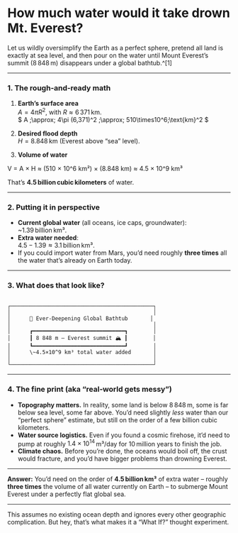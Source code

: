 # How much water would it take drown Mt. Everest?

Let us wildly oversimplify the Earth as a perfect sphere, pretend all land is exactly at sea level, and then pour on the water until Mount Everest’s summit (8 848 m) disappears under a global bathtub.^\[1]

---

### 1. The rough‑and‑ready math

1. **Earth’s surface area**  
   $A = 4\pi R^2$, with $R ≈ 6\,371\text{ km}$.  
   $ A \;\approx\; 4\pi (6\,371)^2  \;\approx\; 510\times10^6\;\text{km}^2 $

2. **Desired flood depth**  
   $H = 8.848\text{ km}$ (Everest above “sea” level).

3. **Volume of water**  
   <!--   $ V = A\times H \;\approx\; (510\times10^6\;\text{km}^2)\times(8.848\;\text{km}) \;\approx\; 4.5\times10^9\;\text{km}^3 $ -->

V = A × H ≈ (510 × 10^6 km²) × (8.848 km) ≈ 4.5 × 10^9 km³


   That’s **4.5 billion cubic kilometers** of water.

---

### 2. Putting it in perspective

* **Current global water** (all oceans, ice caps, groundwater):  
  ~1.39 billion km³.  
* **Extra water needed**:  
  $4.5 - 1.39 ≈ 3.1$ billion km³.  
* If you could import water from Mars, you’d need roughly **three times** all the water that’s already on Earth today.

---

### 3. What does that look like?

```

┌─────────────────────────────────────────────┐
│                                             │
│      🌊 Ever-Deepening Global Bathtub       │
│                                             │
│      ┏━━━━━━━━━━━━━━━━━━━━━━━━━━━━━┓        │
│      ┃ 8 848 m — Everest summit 🏔 ┃        │
│      ┗━━━━━━━━━━━━━━━━━━━━━━━━━━━━━┛        │
│      \~4.5×10^9 km³ total water added       │
│                                             │
└─────────────────────────────────────────────┘

```

---

### 4. The fine print (aka “real‑world gets messy”)

* **Topography matters.** In reality, some land is below 8 848 m, some is far below sea level, some far above. You’d need slightly *less* water than our “perfect sphere” estimate, but still on the order of a few billion cubic kilometers.  
* **Water source logistics.** Even if you found a cosmic firehose, it’d need to pump at roughly $1.4×10^{14}$ m³/day for 10 million years to finish the job.  
* **Climate chaos.** Before you’re done, the oceans would boil off, the crust would fracture, and you’d have bigger problems than drowning Everest.

---

**Answer:** You’d need on the order of **4.5 billion km³** of extra water – roughly **three times** the volume of all water currently on Earth – to submerge Mount Everest under a perfectly flat global sea.

---

This assumes no existing ocean depth and ignores every other geographic complication. But hey, that’s what makes it a “What If?” thought experiment.</sub>
